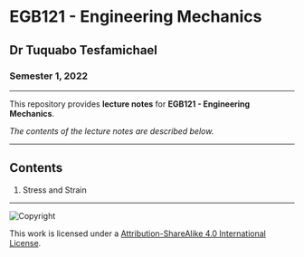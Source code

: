 # EGB121 - Engineering Mechanics

## Dr Tuquabo Tesfamichael

### Semester 1, 2022

---

This repository provides **lecture notes** for **EGB121 - Engineering Mechanics**.

*The contents of the lecture notes are described below.*

---

## Contents

1. Stress and Strain

---

![Copyright](https://licensebuttons.net/l/by-nc-sa/4.0/88x31.png)

This work is licensed under a [Attribution-ShareAlike 4.0 International License](http://creativecommons.org/licenses/by-nc-sa/4.0/).
